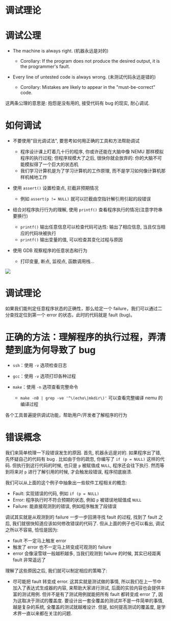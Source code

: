# 调试理论

# 调试公理

- The machine is always right. (机器永远是对的)

  - Corollary: If the program does not produce the desired output, it is the programmer's fault.
- Every line of untested code is always wrong. (未测试代码永远是错的)

  - Corollary: Mistakes are likely to appear in the "must-be-correct" code.

这两条公理的意思是: 抱怨是没有用的, 接受代码有 bug 的现实, 耐心调试.

# 如何调试

- 不要使用"目光调试法", 要思考如何用正确的工具和方法帮助调试

  - 程序设计课上盯着几十行的程序, 你或许还能在大脑中像 NEMU 那样模拟程序的执行过程; 但程序规模大了之后, 很快你就会放弃的: 你的大脑不可能模拟得了一个巨大的状态机
  - 我们学习计算机是为了学习计算机的工作原理, 而不是学习如何像计算机那样机械地工作
- 使用 `assert()` 设置检查点, 拦截非预期情况

  - 例如 `assert(p != NULL)` 就可以拦截由空指针解引用引起的段错误
- 结合对程序执行行为的理解, 使用 `printf()` 查看程序执行的情况(注意字符串要换行)

  - `printf()` 输出任意信息可以检查代码可达性: 输出了相应信息, 当且仅当相应的代码块被执行
  - `printf()` 输出变量的值, 可以检查其变化过程与原因
- 使用 GDB 观察程序的任意状态和行为

  - 打印变量, 断点, 监视点, 函数调用栈...

![](https://pic-hdu-cs-wiki-1307923872.cos.ap-shanghai.myqcloud.com/boxcnaqLMfwqNMTcYEPuF3vFjqg.png)

# 调试理论

如果我们能判定任意程序状态的正确性，那么给定一个 failure，我们可以通过二分查找定位到第一个 error 的状态，此时的代码就是 fault (bug)。

# 正确的方法：理解程序的执行过程，弄清楚到底为何导致了 bug

- `ssh`：使用 `-v` 选项检查日志
- `gcc`：使用 `-v` 选项打印各种过程
- `make`：使用 `-n` 选项查看完整命令

  - `make -nB | grep -ve '^\(echo\|mkdir\)'` 可以查看完整编译 nemu 的编译过程

各个工具普遍提供调试功能，帮助用户/开发者了解程序的行为

# 错误概念

我们来简单梳理一下段错误发生的原因. 首先, 机器永远是对的. 如果程序出了错, 先怀疑自己的代码有 bug . 比如由于你的疏忽, 你编写了 `if (p = NULL)` 这样的代码. 但执行到这行代码的时候, 也只是 `p` 被赋值成 `NULL`, 程序还会往下执行. 然而等到将来对 `p` 进行了解引用的时候, 才会触发段错误, 程序彻底崩溃.

我们可以从上面的这个例子中抽象出一些软件工程相关的概念:

- Fault: 实现错误的代码, 例如 `if (p = NULL)`
- Error: 程序执行时不符合预期的状态, 例如 `p` 被错误地赋值成 `NULL`
- Failure: 能直接观测到的错误, 例如程序触发了段错误

调试其实就是从观测到的 failure 一步一步回溯寻找 fault 的过程, 找到了 fault 之后, 我们就很快知道应该如何修改错误的代码了. 但从上面的例子也可以看出, 调试之所以不容易, 恰恰是因为:

- fault 不一定马上触发 error
- 触发了 error 也不一定马上转变成可观测的 failure
- error 会像滚雪球一般越积越多, 当我们观测到 failure 的时候, 其实已经距离 fault 非常遥远了

理解了这些原因之后, 我们就可以制定相应的策略了:

- 尽可能把 fault 转变成 error. 这其实就是测试做的事情, 所以我们在上一节中加入了表达式生成器的内容, 来帮助大家进行测试, 后面的实验内容也会提供丰富的测试用例. 但并不是有了测试用例就能把所有 fault 都转变成 error 了, 因为这取决于测试的覆盖度. 要设计出一套全覆盖的测试并不是一件简单的事情, 越是复杂的系统, 全覆盖的测试就越难设计. 但是, 如何提高测试的覆盖度, 是学术界一直以来都在关注的问题.
